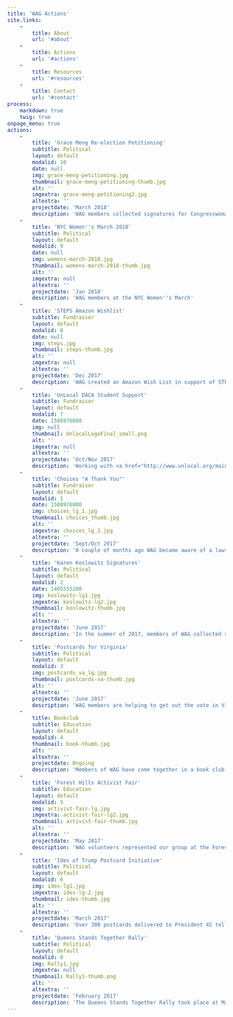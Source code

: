 ```yaml
---
title: 'WAG Actions'
site.links:
    -
        title: About
        url: '#about'
    -
        title: Actions
        url: '#actions'
    -
        title: Resources
        url: '#resources'
    -
        title: Contact
        url: '#contact'
process:
    markdown: true
    twig: true
onpage_menu: true
actions:
    -
        title: 'Grace Meng Re-election Petitioning'
        subtitle: Political
        layout: default
        modalid: 10
        date: null
        img: grace-meng-petitioning.jpg
        thumbnail: grace-meng-petitioning-thumb.jpg
        alt: ''
        imgextra: grace-meng-petitioning2.jpg
        altextra: ''
        projectdate: 'March 2018'
        description: 'WAG members collected signatures for Congresswoman Grace Meng''s Re-election Campaign.'
    -
        title: 'NYC Women''s March 2018'
        subtitle: Political
        layout: default
        modalid: 9
        date: null
        img: womens-march-2018.jpg
        thumbnail: womens-march-2018-thumb.jpg
        alt: ''
        imgextra: null
        altextra: ''
        projectdate: 'Jan 2018'
        description: 'WAG members at the NYC Women''s March'
    -
        title: 'STEPS Amazon Wishlist'
        subtitle: Fundraiser
        layout: default
        modalid: 8
        date: null
        img: steps.jpg
        thumbnail: steps-thumb.jpg
        alt: ''
        imgextra: null
        altextra: ''
        projectdate: 'Dec 2017'
        description: 'WAG created an Amazon Wish List in support of STEPS To End Family Violence. Please visit <a href="https://www.egscf.org/programs/steps/">https://www.egscf.org/programs/steps/</a> for more information.'
    -
        title: 'UnLocal DACA Student Support'
        subtitle: Fundraiser
        layout: default
        modalid: 7
        date: 1508976000
        img: null
        thumbnail: UnlocalLogoFinal_small.png
        alt: ''
        imgextra: null
        altextra: ''
        projectdate: 'Oct/Nov 2017'
        description: 'Working with <a href="http://www.unlocal.org/main-page/">UnLocal</a>, WAG members raised money to pay legal fees for a DACA recipient to apply for a Greencard.'
    -
        title: 'Choices "A Thank You"'
        subtitle: Fundraiser
        layout: default
        modalid: 1
        date: 1508976000
        img: choices_lg_1.jpg
        thumbnail: choices_thumb.jpg
        alt: ''
        imgextra: choices_lg_2.jpg
        altextra: ''
        projectdate: 'Sept/Oct 2017'
        description: 'A couple of months ago WAG became aware of a lawsuit that Attorney General Eric Schneiderman was bringing against a group of people who had been standing outside and harassing the clients of Choices Womens Medical Center. We sent a letter to thank @agschneiderman, but felt strongly that we also needed to support the staff of Choices for their daily commitment to reproductive healthcare. WAG members visited @choiceswomensmedical this week to deliver those gifts (a Keurig, water cooler, and microwave) for the staff. We were treated to a tour of their fantastic facilities by Administrator Kelly Mallinson and got to meet and chat with the founder and CEO, Merle Hoffman. Merle is a true warrior and has been fighting for women''s reproductive healthcare for over 40 years! It was an honor to meet both of these inspiring women and their amazing staff. Looking forward to a long and productive relationship with these women and their extraordinary facility! Thank you Choices'
    -
        title: 'Karen Koslowitz Signatures'
        subtitle: Political
        layout: default
        modalid: 2
        date: 1405555200
        img: koslowitz-lg1.jpg
        imgextra: koslowitz-lg2.jpg
        thumbnail: koslowitz-thumb.jpg
        alt: ''
        altextra: ''
        projectdate: 'June 2017'
        description: 'In the summer of 2017, members of WAG collected signatures for Karen Koslowitz''s petitions to be an incumbent on the ballot for her New York City Council seat. We helped Councilwoman Koslowitz''s office collect over 100 signatures.'
    -
        title: 'Postcards for Virginia'
        subtitle: Political
        layout: default
        modalid: 3
        img: postcards_va_lg.jpg
        thumbnail: postcards-va-thumb.jpg
        alt: ''
        altextra: ''
        projectdate: 'June 2017'
        description: 'WAG members are helping to get out the vote in Virginia by participating in #postcards4va #persist #wagfh #virginiaisforvoters @postcards4va'
    -
        title: Bookclub
        subtitle: Education
        layout: default
        modalid: 4
        thumbnail: book-thumb.jpg
        alt: ''
        altextra: ''
        projectdate: Ongoing
        description: 'Members of WAG have come together in a book club in order to explore and understand issues of race and privilege in our communities and our own lives. Our group began with <i>Waking Up White</i> by Debby Irving. We have continued to select texts that we believe can inform and expand our understandings of race and privilege.'
    -
        title: 'Forest Hills Activist Fair'
        subtitle: Education
        layout: default
        modalid: 5
        img: activist-fair-lg.jpg
        imgextra: activist-fair-lg2.jpg
        thumbnail: activist-fair-thumb.jpg
        alt: ''
        altextra: ''
        projectdate: 'May 2017'
        description: 'WAG volunteers represented our group at the Forest Hills Activism Fair coordinated by Congresswoman Grace Meng.'
    -
        title: 'Ides of Trump Postcard Initiative'
        subtitle: Political
        layout: default
        modalid: 6
        img: ides-lg1.jpg
        imgextra: ides-lg-2.jpg
        thumbnail: ides-thumb.jpg
        alt: ''
        altextra: ''
        projectdate: 'March 2017'
        description: 'Over 300 postcards delivered to President 45 telling it like it is. <a href="https://www.facebook.com/TheIdesOfTrump/">https://www.facebook.com/TheIdesOfTrump/</a>'
    -
        title: 'Queens Stands Together Rally'
        subtitle: Political
        layout: default
        modalid: 0
        img: Rally1.jpg
        imgextra: null
        thumbnail: Rally1-thumb.png
        alt: ''
        altextra: ''
        projectdate: 'February 2017'
        description: 'The Queens Stands Together Rally took place at MacDonald Park right here in Forest Hills and celebrated the incredible diversity of Queens residents. Hundreds gathered to send a message of support to our immigrant communities that we stand with them. WAG co-sponsored this rally with more than over 40 other activist organizations from Queens. Photo Credit: http://edgeofthecityblog.blogspot.com/'
---
```


